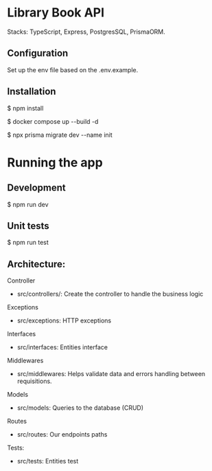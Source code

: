 # Library Book API

Stacks: TypeScript, Express, PostgresSQL, PrismaORM.

## Configuration

Set up the env file based on the .env.example.

## Installation

$ npm install

$ docker compose up --build -d

$ npx prisma migrate dev --name init

# Running the app

## Development

$ npm run dev

## Unit tests

$ npm run test

## Architecture:

Controller

- src/controllers/: Create the controller to handle the business logic

Exceptions

- src/exceptions: HTTP exceptions

Interfaces

- src/interfaces: Entities interface

Middlewares

- src/middlewares: Helps validate data and errors handling between requisitions.

Models

- src/models: Queries to the database (CRUD)

Routes

- src/routes: Our endpoints paths

Tests:

- src/tests: Entities test
